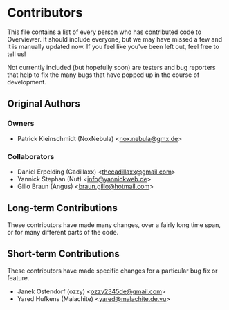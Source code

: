 Contributors
============
This file contains a list of every person who has contributed code to Overviewer. It should include everyone, but we may have missed a few and it is manually updated now. If you feel like you've been left out, feel free to tell us!

Not currently included (but hopefully soon) are testers and bug reporters that help to fix the many bugs that have popped up in the course of development.

Original Authors
----------------
### Owners

* Patrick Kleinschmidt (NoxNebula) \<nox.nebula@gmx.de\>

### Collaborators

* Daniel Erpelding (Cadillaxx) \<thecadillaxx@gmail.com\>
* Yannick Stephan (Nut) \<info@yannickweb.de\>
* Gillo Braun (Angus) \<braun.gillo@hotmail.com\>

Long-term Contributions
-----------------------
These contributors have made many changes, over a fairly long time span, or for many different parts of the code.

Short-term Contributions
------------------------
These contributors have made specific changes for a particular bug fix or feature.

* Janek Ostendorf (ozzy) \<ozzy2345de@gmail.com\>
* Yared Hufkens (Malachite) \<yared@malachite.de.vu\>